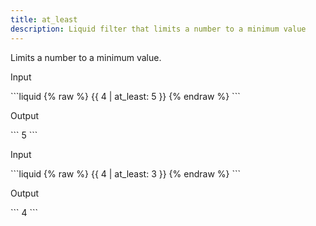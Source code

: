 ```yaml
---
title: at_least
description: Liquid filter that limits a number to a minimum value
---
```


Limits a number to a minimum value.

<p class="code-label">Input</p>
```liquid
{% raw %}
{{ 4 | at_least: 5 }}
{% endraw %}
```

<p class="code-label">Output</p>
```
5
```

<p class="code-label">Input</p>
```liquid
{% raw %}
{{ 4 | at_least: 3 }}
{% endraw %}
```

<p class="code-label">Output</p>
```
4
```
